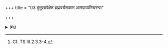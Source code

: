 +++
title = "03 बुभूषन्नवेक्षेत ब्रह्मवर्चसकाम आमयाव्यभिचरन्वा"

+++

<details><summary>थिते</summary>

3. The (sacrificer) desirous to be prosperous or one desirous of Brahman-splendour, or one who is diseased or one who is practising black magic (should look at the various scoops and vessels) (every time mentioning his desire in the formula).[^1]  

[^1]: Cf. TS III.2.3.3-4.                                                                                           
</details>
